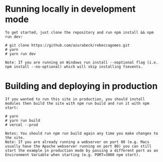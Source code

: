 # Running locally in development mode
    To get started, just clone the repository and run npm install && npm run dev:

    # git clone https://github.com/azurabeck/rebeccagomes.git
    # yarn
    # yarn run dev

    Note: If you are running on Windows run install --noptional flag (i.e. npm install --no-optional) which will skip installing fsevents.

# Building and deploying in production
    If you wanted to run this site in production, you should install modules then build the site with npm run build and run it with npm start:

    # yarn 
    # yarn run build
    # vercel --prod
    
    Notes: You should run npm run build again any time you make changes to the site.
    Note: If you are already running a webserver on port 80 (e.g. Macs usually have the Apache webserver running on port 80) you can still start the example in production mode by passing a different port as an Environment Variable when starting (e.g. PORT=3000 npm start).